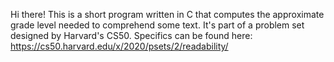 Hi there! 
This is a short program written in C that computes the approximate grade level needed to comprehend some text. It's part of a problem set designed by Harvard's CS50. 
Specifics can be found here: https://cs50.harvard.edu/x/2020/psets/2/readability/

